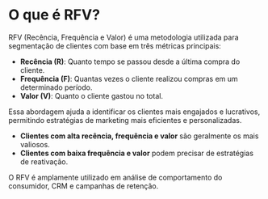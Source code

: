 # O que é RFV?  

RFV (Recência, Frequência e Valor) é uma metodologia utilizada para segmentação de clientes com base em três métricas principais:  

- **Recência (R)**: Quanto tempo se passou desde a última compra do cliente.  
- **Frequência (F)**: Quantas vezes o cliente realizou compras em um determinado período.  
- **Valor (V)**: Quanto o cliente gastou no total.  

Essa abordagem ajuda a identificar os clientes mais engajados e lucrativos, permitindo estratégias de marketing mais eficientes e personalizadas.  

*  **Clientes com alta recência, frequência e valor** são geralmente os mais valiosos.  
*  **Clientes com baixa frequência e valor** podem precisar de estratégias de reativação.  

O RFV é amplamente utilizado em análise de comportamento do consumidor, CRM e campanhas de retenção.  
